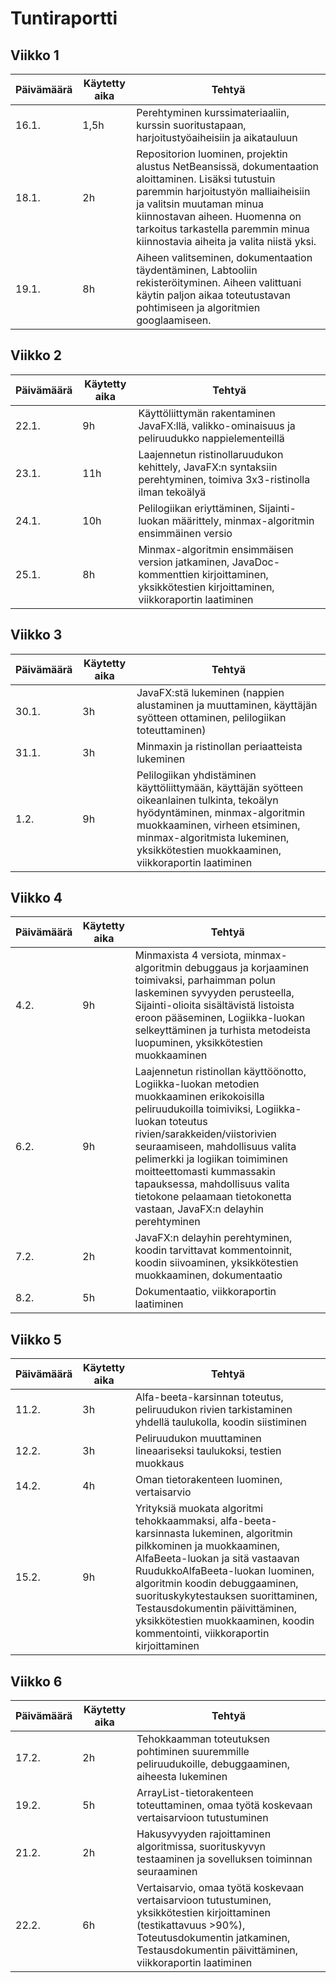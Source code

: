 # Tuntiraportti

## Viikko 1

Päivämäärä       | Käytetty aika | Tehtyä |
-----------|------|--------|
16.1. | 1,5h | Perehtyminen kurssimateriaaliin, kurssin suoritustapaan, harjoitustyöaiheisiin ja aikatauluun |
18.1. | 2h   | Repositorion luominen, projektin alustus NetBeansissä, dokumentaation aloittaminen. Lisäksi tutustuin paremmin harjoitustyön malliaiheisiin ja valitsin muutaman minua kiinnostavan aiheen. Huomenna on tarkoitus tarkastella paremmin minua kiinnostavia aiheita ja valita niistä yksi. |
19.1. | 8h   | Aiheen valitseminen, dokumentaation täydentäminen, Labtooliin rekisteröityminen. Aiheen valittuani käytin paljon aikaa toteutustavan pohtimiseen ja algoritmien googlaamiseen. |


## Viikko 2

Päivämäärä       | Käytetty aika | Tehtyä |
-----------|------|--------|
22.1. | 9h | Käyttöliittymän rakentaminen JavaFX:llä, valikko-ominaisuus ja peliruudukko nappielementeillä |
23.1. | 11h | Laajennetun ristinollaruudukon kehittely, JavaFX:n syntaksiin perehtyminen, toimiva 3x3-ristinolla ilman tekoälyä |
24.1. | 10h   | Pelilogiikan eriyttäminen, Sijainti-luokan määrittely, minmax-algoritmin ensimmäinen versio |
25.1. | 8h   | Minmax-algoritmin ensimmäisen version jatkaminen, JavaDoc-kommenttien kirjoittaminen, yksikkötestien kirjoittaminen, viikkoraportin laatiminen |


## Viikko 3

Päivämäärä       | Käytetty aika | Tehtyä |
-----------|------|--------|
30.1. | 3h | JavaFX:stä lukeminen (nappien alustaminen ja muuttaminen, käyttäjän syötteen ottaminen, pelilogiikan toteuttaminen) |
31.1. | 3h | Minmaxin ja ristinollan periaatteista lukeminen |
1.2. | 9h   | Pelilogiikan yhdistäminen käyttöliittymään, käyttäjän syötteen oikeanlainen tulkinta, tekoälyn hyödyntäminen, minmax-algoritmin muokkaaminen, virheen etsiminen, minmax-algoritmista lukeminen, yksikkötestien muokkaaminen, viikkoraportin laatiminen |


## Viikko 4

Päivämäärä       | Käytetty aika | Tehtyä |
-----------|------|--------|
4.2. | 9h | Minmaxista 4 versiota, minmax-algoritmin debuggaus ja korjaaminen toimivaksi, parhaimman polun laskeminen syvyyden perusteella, Sijainti-olioita sisältävistä listoista eroon pääseminen, Logiikka-luokan selkeyttäminen ja turhista metodeista luopuminen, yksikkötestien muokkaaminen |
6.2. | 9h | Laajennetun ristinollan käyttöönotto, Logiikka-luokan metodien muokkaaminen erikokoisilla peliruudukoilla toimiviksi, Logiikka-luokan toteutus rivien/sarakkeiden/viistorivien seuraamiseen, mahdollisuus valita pelimerkki ja logiikan toimiminen moitteettomasti kummassakin tapauksessa, mahdollisuus valita tietokone pelaamaan tietokonetta vastaan, JavaFX:n delayhin perehtyminen |
7.2. | 2h   | JavaFX:n delayhin perehtyminen, koodin tarvittavat kommentoinnit, koodin siivoaminen, yksikkötestien muokkaaminen, dokumentaatio |
8.2. | 5h   | Dokumentaatio, viikkoraportin laatiminen |


## Viikko 5

Päivämäärä       | Käytetty aika | Tehtyä |
-----------|------|--------|
11.2. | 3h | Alfa-beeta-karsinnan toteutus, peliruudukon rivien tarkistaminen yhdellä taulukolla, koodin siistiminen |
12.2. | 3h | Peliruudukon muuttaminen lineaariseksi taulukoksi, testien muokkaus |
14.2. | 4h   | Oman tietorakenteen luominen, vertaisarvio |
15.2. | 9h   | Yrityksiä muokata algoritmi tehokkaammaksi, alfa-beeta-karsinnasta lukeminen, algoritmin pilkkominen ja muokkaaminen, AlfaBeeta-luokan ja sitä vastaavan RuudukkoAlfaBeeta-luokan luominen, algoritmin koodin debuggaaminen, suorituskykytestauksen suorittaminen, Testausdokumentin päivittäminen, yksikkötestien muokkaaminen, koodin kommentointi, viikkoraportin kirjoittaminen |


## Viikko 6

Päivämäärä       | Käytetty aika | Tehtyä |
-----------|------|--------|
17.2. | 2h | Tehokkaamman toteutuksen pohtiminen suuremmille peliruudukoille, debuggaaminen, aiheesta lukeminen |
19.2. | 5h | ArrayList-tietorakenteen toteuttaminen, omaa työtä koskevaan vertaisarvioon tutustuminen |
21.2. | 2h   | Hakusyvyyden rajoittaminen algoritmissa, suorituskyvyn testaaminen ja sovelluksen toiminnan seuraaminen |
22.2. | 6h   | Vertaisarvio, omaa työtä koskevaan vertaisarvioon tutustuminen, yksikkötestien kirjoittaminen (testikattavuus >90%), Toteutusdokumentin jatkaminen, Testausdokumentin päivittäminen, viikkoraportin laatiminen |
